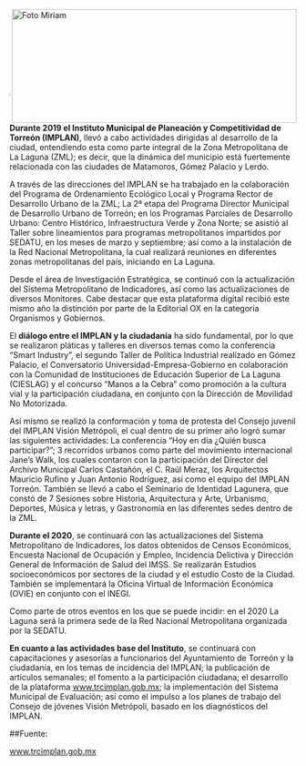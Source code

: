 
<p>
   <a title="ir a Otras Publicaciones" href="http://www.trcimplan.gob.mx/autores/miriam-janeth-gonzalez-quintana.html"><img class="img-responsive contenido-imagen" src="../imagenes/128/lic-miriam-janeth-gonzalez-quintana-top2.png" align="right" alt="Foto Miriam" width="500" height="200"></a>

</p>

</br></br></br></br></br></br></br></br>

---


**Durante 2019 el Instituto Municipal de Planeación y Competitividad de Torreón (IMPLAN)**, llevó a cabo actividades dirigidas al desarrollo de la ciudad, entendiendo esta como parte integral de la Zona Metropolitana de La Laguna (ZML); es decir, que la dinámica del municipio está fuertemente relacionada con las ciudades de Matamoros, Gómez Palacio y Lerdo.

A través  de las direcciones del IMPLAN se ha trabajado en la colaboración del Programa de Ordenamiento Ecológico Local y Programa Rector de Desarrollo Urbano de la ZML; La 2ª etapa del Programa Director Municipal de Desarrollo Urbano de Torreón; en los Programas Parciales de Desarrollo Urbano: Centro Histórico, Infraestructura Verde y Zona Norte; se asistió al Taller sobre lineamientos para programas metropolitanos impartidos por SEDATU, en los meses de marzo y septiembre; así como a la instalación de la Red Nacional Metropolitana, la cual realizará reuniones en diferentes zonas metropolitanas del país, iniciando en La Laguna.

Desde el área de Investigación Estratégica, se continuó con la actualización del Sistema Metropolitano de Indicadores, así como las actualizaciones de diversos Monitores. Cabe destacar que esta plataforma digital recibió este mismo año la distinción por parte de la Editorial OX en la categoría Organismos y Gobiernos.

El **diálogo entre el IMPLAN y la ciudadanía** ha sido fundamental, por lo que se realizaron pláticas y talleres en diversos temas como la conferencia “Smart Industry”, el segundo Taller de Política Industrial realizado en Gómez Palacio, el Conversatorio Universidad-Empresa-Gobierno en colaboración con la Comunidad de Instituciones de Educación Superior de La Laguna (CIESLAG) y el concurso “Manos a la Cebra” como promoción a la cultura vial y la participación ciudadana, en conjunto con la Dirección de Movilidad No Motorizada.

Así mismo se realizó la conformación y toma de protesta del Consejo juvenil del IMPLAN Visión Metrópoli, el cual dentro de su primer año logró sumar las siguientes actividades: La conferencia “Hoy en día ¿Quién busca participar?”; 3 recorridos urbanos como parte del movimiento internacional Jane’s Walk, los cuales contaron con la participación del Director del Archivo Municipal Carlos Castañón, el C. Raúl Meraz, los Arquitectos Mauricio Rufino y Juan Antonio Rodríguez, así como el equipo del IMPLAN Torreón. También se llevó a cabo el Seminario de Identidad Lagunera, que constó de 7 Sesiones  sobre Historia, Arquitectura y Arte, Urbanismo, Deportes, Música y letras, y Gastronomía  en las diferentes sedes dentro de la ZML.

**Durante el 2020**, se continuará con las actualizaciones del Sistema Metropolitano de Indicadores, los datos obtenidos de Censos Económicos, Encuesta Nacional de Ocupación y Empleo, Incidencia Delictiva y Dirección General de Información de Salud del IMSS. Se realizarán Estudios socioeconómicos por sectores de la ciudad y el estudio Costo de la Ciudad. También se implementará la Oficina Virtual de Información Económica (OVIE) en conjunto con el INEGI.

Como parte de otros eventos en los que se puede incidir: en el 2020 La Laguna será la primera sede de la Red Nacional Metropolitana organizada por la SEDATU.

**En cuanto a las actividades base del Instituto**, se continuará con capacitaciones y asesorías a funcionarios del Ayuntamiento de Torreón y la ciudadanía, en los temas de incidencia del IMPLAN; la publicación de artículos semanales; el fomento a la participación ciudadana; el desarrollo de la plataforma www.trcimplan.gob.mx; la implementación del Sistema Municipal de Evaluación; así como el impulso a los planes de trabajo del Consejo de jóvenes Visión Metrópoli, basado en los diagnósticos del IMPLAN.


##Fuente:

www.trcimplan.gob.mx
